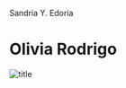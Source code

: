 Sandria Y. Edoria

# Olivia Rodrigo
![title](https://en.wikipedia.org/wiki/File:Olivia_Rodrigo_with_Dr_Fauci_1.png)

